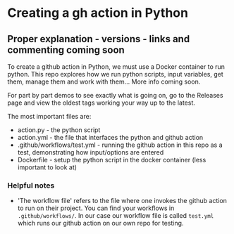 # Creating a gh action in Python
## Proper explanation - versions - links and commenting coming soon

To create a github action in Python, we must use a Docker container to run python. This repo explores how we run python scripts, input variables, get them, manage them and work with them... More info coming soon.  

For part by part demos to see exactly what is going on, go to the Releases page and view the oldest tags working your way up to the latest.


The most important files are:
- action.py - the python script
- action.yml - the file that interfaces the python and github action
- .github/workflows/test.yml - running the github action in this repo as a test, demonstrating how input/options are entered
- Dockerfile - setup the python script in the docker container (less important to look at)

### Helpful notes
* 'The workflow file' refers to the file where one invokes the github action to run on their project. You can find your workflows in `.github/workflows/`. In our case our workflow file is called `test.yml` which runs our github action on our own repo for testing. 
